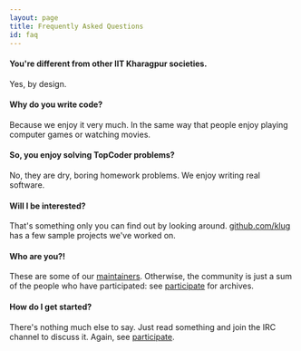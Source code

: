 ```yaml
---
layout: page
title: Frequently Asked Questions
id: faq
---
```


#### You're different from other IIT Kharagpur societies.

Yes, by design.

#### Why do you write code?

Because we enjoy it very much.  In the same way that people enjoy
playing computer games or watching movies.

#### So, you enjoy solving TopCoder problems?

No, they are dry, boring homework problems.  We enjoy writing real
software.

#### Will I be interested?

That's something only you can find out by looking around.
[github.com/klug](https://github.com/klug) has a few sample projects
we've worked on.

#### Who are you?!

These are some of our
[maintainers](https://github.com/organizations/klug/settings/members).
Otherwise, the community is just a sum of the people who have
participated: see [participate](/participate) for archives.

#### How do I get started?

There's nothing much else to say.  Just read something and join the
IRC channel to discuss it.  Again, see [participate](/participate).
